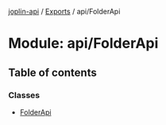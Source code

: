 [joplin-api](../README.md) / [Exports](../modules.md) / api/FolderApi

# Module: api/FolderApi

## Table of contents

### Classes

- [FolderApi](../classes/api_FolderApi.FolderApi.md)
